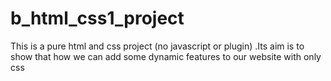 # b_html_css1_project
This is a pure html and css project (no javascript or plugin) .Its aim is to show that how we can add some dynamic features to our website with only css
